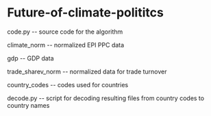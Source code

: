 # Future-of-climate-polititcs

code.py -- source code for the algorithm 

climate_norm -- normalized EPI PPC data

gdp -- GDP data

trade_sharev_norm -- normalized data for trade turnover

country_codes -- codes used for countries

decode.py -- script for decoding resulting files from country codes to country names
